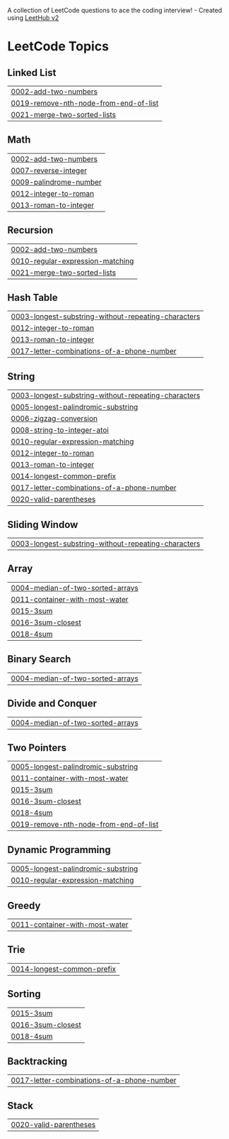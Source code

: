 A collection of LeetCode questions to ace the coding interview! - Created using [LeetHub v2](https://github.com/arunbhardwaj/LeetHub-2.0)
<!---LeetCode Topics Start-->
# LeetCode Topics
## Linked List
|  |
| ------- |
| [0002-add-two-numbers](https://github.com/prasannadivve/Leetcode/tree/master/0002-add-two-numbers) |
| [0019-remove-nth-node-from-end-of-list](https://github.com/prasannadivve/Leetcode/tree/master/0019-remove-nth-node-from-end-of-list) |
| [0021-merge-two-sorted-lists](https://github.com/prasannadivve/Leetcode/tree/master/0021-merge-two-sorted-lists) |
## Math
|  |
| ------- |
| [0002-add-two-numbers](https://github.com/prasannadivve/Leetcode/tree/master/0002-add-two-numbers) |
| [0007-reverse-integer](https://github.com/prasannadivve/Leetcode/tree/master/0007-reverse-integer) |
| [0009-palindrome-number](https://github.com/prasannadivve/Leetcode/tree/master/0009-palindrome-number) |
| [0012-integer-to-roman](https://github.com/prasannadivve/Leetcode/tree/master/0012-integer-to-roman) |
| [0013-roman-to-integer](https://github.com/prasannadivve/Leetcode/tree/master/0013-roman-to-integer) |
## Recursion
|  |
| ------- |
| [0002-add-two-numbers](https://github.com/prasannadivve/Leetcode/tree/master/0002-add-two-numbers) |
| [0010-regular-expression-matching](https://github.com/prasannadivve/Leetcode/tree/master/0010-regular-expression-matching) |
| [0021-merge-two-sorted-lists](https://github.com/prasannadivve/Leetcode/tree/master/0021-merge-two-sorted-lists) |
## Hash Table
|  |
| ------- |
| [0003-longest-substring-without-repeating-characters](https://github.com/prasannadivve/Leetcode/tree/master/0003-longest-substring-without-repeating-characters) |
| [0012-integer-to-roman](https://github.com/prasannadivve/Leetcode/tree/master/0012-integer-to-roman) |
| [0013-roman-to-integer](https://github.com/prasannadivve/Leetcode/tree/master/0013-roman-to-integer) |
| [0017-letter-combinations-of-a-phone-number](https://github.com/prasannadivve/Leetcode/tree/master/0017-letter-combinations-of-a-phone-number) |
## String
|  |
| ------- |
| [0003-longest-substring-without-repeating-characters](https://github.com/prasannadivve/Leetcode/tree/master/0003-longest-substring-without-repeating-characters) |
| [0005-longest-palindromic-substring](https://github.com/prasannadivve/Leetcode/tree/master/0005-longest-palindromic-substring) |
| [0006-zigzag-conversion](https://github.com/prasannadivve/Leetcode/tree/master/0006-zigzag-conversion) |
| [0008-string-to-integer-atoi](https://github.com/prasannadivve/Leetcode/tree/master/0008-string-to-integer-atoi) |
| [0010-regular-expression-matching](https://github.com/prasannadivve/Leetcode/tree/master/0010-regular-expression-matching) |
| [0012-integer-to-roman](https://github.com/prasannadivve/Leetcode/tree/master/0012-integer-to-roman) |
| [0013-roman-to-integer](https://github.com/prasannadivve/Leetcode/tree/master/0013-roman-to-integer) |
| [0014-longest-common-prefix](https://github.com/prasannadivve/Leetcode/tree/master/0014-longest-common-prefix) |
| [0017-letter-combinations-of-a-phone-number](https://github.com/prasannadivve/Leetcode/tree/master/0017-letter-combinations-of-a-phone-number) |
| [0020-valid-parentheses](https://github.com/prasannadivve/Leetcode/tree/master/0020-valid-parentheses) |
## Sliding Window
|  |
| ------- |
| [0003-longest-substring-without-repeating-characters](https://github.com/prasannadivve/Leetcode/tree/master/0003-longest-substring-without-repeating-characters) |
## Array
|  |
| ------- |
| [0004-median-of-two-sorted-arrays](https://github.com/prasannadivve/Leetcode/tree/master/0004-median-of-two-sorted-arrays) |
| [0011-container-with-most-water](https://github.com/prasannadivve/Leetcode/tree/master/0011-container-with-most-water) |
| [0015-3sum](https://github.com/prasannadivve/Leetcode/tree/master/0015-3sum) |
| [0016-3sum-closest](https://github.com/prasannadivve/Leetcode/tree/master/0016-3sum-closest) |
| [0018-4sum](https://github.com/prasannadivve/Leetcode/tree/master/0018-4sum) |
## Binary Search
|  |
| ------- |
| [0004-median-of-two-sorted-arrays](https://github.com/prasannadivve/Leetcode/tree/master/0004-median-of-two-sorted-arrays) |
## Divide and Conquer
|  |
| ------- |
| [0004-median-of-two-sorted-arrays](https://github.com/prasannadivve/Leetcode/tree/master/0004-median-of-two-sorted-arrays) |
## Two Pointers
|  |
| ------- |
| [0005-longest-palindromic-substring](https://github.com/prasannadivve/Leetcode/tree/master/0005-longest-palindromic-substring) |
| [0011-container-with-most-water](https://github.com/prasannadivve/Leetcode/tree/master/0011-container-with-most-water) |
| [0015-3sum](https://github.com/prasannadivve/Leetcode/tree/master/0015-3sum) |
| [0016-3sum-closest](https://github.com/prasannadivve/Leetcode/tree/master/0016-3sum-closest) |
| [0018-4sum](https://github.com/prasannadivve/Leetcode/tree/master/0018-4sum) |
| [0019-remove-nth-node-from-end-of-list](https://github.com/prasannadivve/Leetcode/tree/master/0019-remove-nth-node-from-end-of-list) |
## Dynamic Programming
|  |
| ------- |
| [0005-longest-palindromic-substring](https://github.com/prasannadivve/Leetcode/tree/master/0005-longest-palindromic-substring) |
| [0010-regular-expression-matching](https://github.com/prasannadivve/Leetcode/tree/master/0010-regular-expression-matching) |
## Greedy
|  |
| ------- |
| [0011-container-with-most-water](https://github.com/prasannadivve/Leetcode/tree/master/0011-container-with-most-water) |
## Trie
|  |
| ------- |
| [0014-longest-common-prefix](https://github.com/prasannadivve/Leetcode/tree/master/0014-longest-common-prefix) |
## Sorting
|  |
| ------- |
| [0015-3sum](https://github.com/prasannadivve/Leetcode/tree/master/0015-3sum) |
| [0016-3sum-closest](https://github.com/prasannadivve/Leetcode/tree/master/0016-3sum-closest) |
| [0018-4sum](https://github.com/prasannadivve/Leetcode/tree/master/0018-4sum) |
## Backtracking
|  |
| ------- |
| [0017-letter-combinations-of-a-phone-number](https://github.com/prasannadivve/Leetcode/tree/master/0017-letter-combinations-of-a-phone-number) |
## Stack
|  |
| ------- |
| [0020-valid-parentheses](https://github.com/prasannadivve/Leetcode/tree/master/0020-valid-parentheses) |
<!---LeetCode Topics End-->